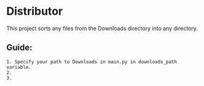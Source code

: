 # Distributor
This project sorts any files from the Downloads directory into any directory.

## Guide:
    1. Specify your path to Downloads in main.py in downloads_path variable.
    2. 
    3. 